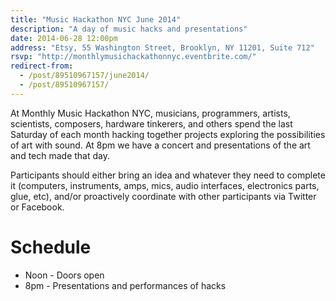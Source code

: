```yaml
---
title: "Music Hackathon NYC June 2014"
description: "A day of music hacks and presentations"
date: 2014-06-28 12:00pm
address: "Etsy, 55 Washington Street, Brooklyn, NY 11201, Suite 712"
rsvp: "http://monthlymusichackathonnyc.eventbrite.com/"
redirect-from:
  - /post/89510967157/june2014/
  - /post/89510967157/
---
```


At Monthly Music Hackathon NYC, musicians, programmers, artists, scientists, composers, hardware tinkerers, and others spend the last Saturday of each month hacking together projects exploring the possibilities of art with sound. At 8pm we have a concert and presentations of the art and tech made that day.

Participants should either bring an idea and whatever they need to complete it (computers, instruments, amps, mics, audio interfaces, electronics parts, glue, etc), and/or proactively coordinate with other participants via Twitter or Facebook.

# Schedule

- Noon - Doors open
- 8pm - Presentations and performances of hacks

